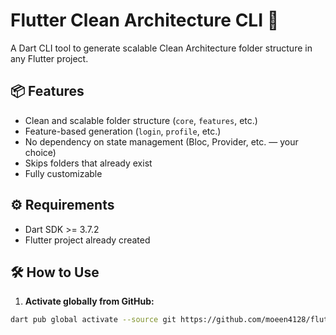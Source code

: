 # Flutter Clean Architecture CLI 🚀

A Dart CLI tool to generate scalable Clean Architecture folder structure in any Flutter project.

## 📦 Features

- Clean and scalable folder structure (`core`, `features`, etc.)
- Feature-based generation (`login`, `profile`, etc.)
- No dependency on state management (Bloc, Provider, etc. — your choice)
- Skips folders that already exist
- Fully customizable

## ⚙️ Requirements

- Dart SDK >= 3.7.2
- Flutter project already created

## 🛠 How to Use

1. **Activate globally from GitHub:**
```bash
dart pub global activate --source git https://github.com/moeen4128/flutter_clean_architecture_cli.git
